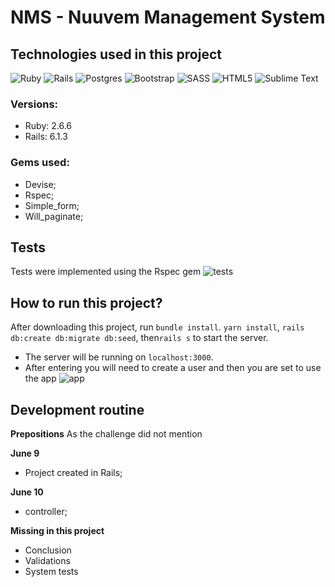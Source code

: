 
# NMS - Nuuvem Management System

## Technologies used in this project
<img alt="Ruby" src="https://img.shields.io/badge/ruby-%23CC342D.svg?&style=for-the-badge&logo=ruby&logoColor=white"/> <img alt="Rails" src="https://img.shields.io/badge/rails-%23CC0000.svg?&style=for-the-badge&logo=ruby-on-rails&logoColor=white"/> <img alt="Postgres" src ="https://img.shields.io/badge/postgres-%23316192.svg?&style=for-the-badge&logo=postgresql&logoColor=white"/> <img alt="Bootstrap" src="https://img.shields.io/badge/bootstrap-%23563D7C.svg?style=for-the-badge&logo=bootstrap&logoColor=white"/> <img alt="SASS" src="https://img.shields.io/badge/SASS-hotpink.svg?style=for-the-badge&logo=SASS&logoColor=white"/> <img alt="HTML5" src="https://img.shields.io/badge/html5-%23E34F26.svg?style=for-the-badge&logo=html5&logoColor=white"/> <img alt="Sublime Text" src="https://img.shields.io/badge/sublime_text-%23575757.svg?style=for-the-badge&logo=sublime-text&logoColor=important"/>
### Versions:
- Ruby: 2.6.6
- Rails: 6.1.3
### Gems used:
 - Devise;
 - Rspec;
 - Simple_form;
 - Will_paginate;

## Tests
Tests were implemented using the Rspec gem
![tests](https://res.cloudinary.com/dpqvjewsl/image/upload/v1623414402/rspec_test.gif)


## How to run this project?
After downloading this project, run `bundle install`. `yarn install`, `rails db:create db:migrate db:seed`, then`rails s` to start the server.
 - The server will be running on `localhost:3000`.
 - After entering you will need to create a user and then you are set to use the app
 ![app](https://res.cloudinary.com/dpqvjewsl/image/upload/v1623414402/app_use.gif)

## Development routine

**Prepositions**
As the challenge did not mention

**June 9**

   - Project created in Rails;

**June 10**

   - controller;

   **Missing in this project**

   - Conclusion
   - Validations
   - System tests

